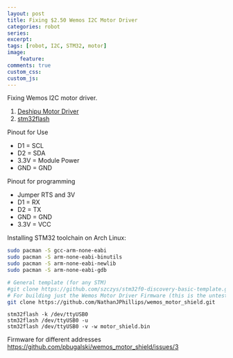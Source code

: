```yaml
---
layout: post
title: Fixing $2.50 Wemos I2C Motor Driver
categories: robot
series: 
excerpt:
tags: [robot, I2C, STM32, motor]
image: 
    feature: 
comments: true
custom_css:
custom_js: 
---
```


Fixing Wemos I2C motor driver.

1. [Deshipu Motor Driver](https://hackaday.io/project/18439-motor-shield-reprogramming)
2. [stm32flash](https://aur.archlinux.org/stm32flash.git)

Pinout for Use

* D1 = SCL
* D2 = SDA
* 3.3V = Module Power
* GND = GND

Pinout for programming
* Jumper RTS and 3V
* D1 = RX
* D2 = TX
* GND = GND
* 3.3V = VCC

Installing STM32 toolchain on Arch Linux:

```bash
sudo pacman -S gcc-arm-none-eabi
sudo pacman -S arm-none-eabi-binutils
sudo pacman -S arm-none-eabi-newlib
sudo pacman -S arm-none-eabi-gdb

# General template (for any STM)
#git clone https://github.com/szczys/stm32f0-discovery-basic-template.git
# For building just the Wemos Motor Driver Firmware (this is the untested firmware for using solder jumpers to choose address)
git clone https://github.com/NathanJPhillips/wemos_motor_shield.git
```

```
stm32flash -k /dev/ttyUSB0
stm32flash /dev/ttyUSB0 -u
stm32flash /dev/ttyUSB0 -v -w motor_shield.bin
```

Firmware for different addresses
https://github.com/pbugalski/wemos_motor_shield/issues/3